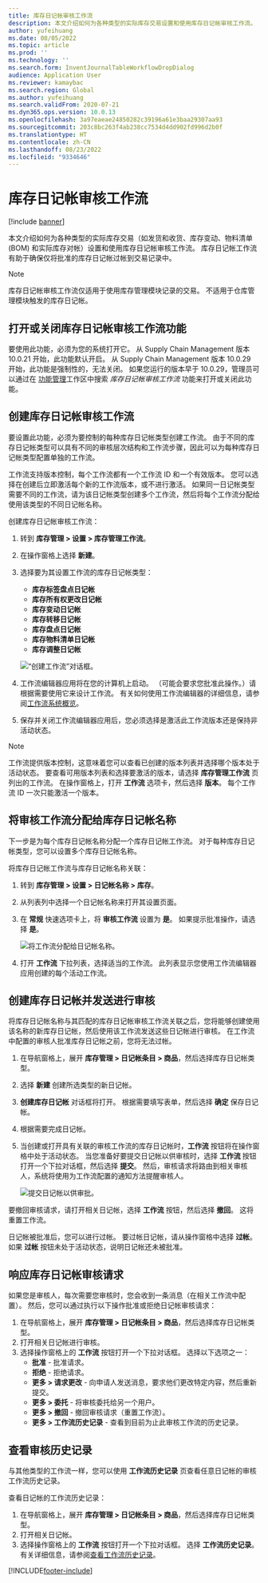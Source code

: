 ```yaml
---
title: 库存日记帐审核工作流
description: 本文介绍如何为各种类型的实际库存交易设置和使用库存日记帐审核工作流。 库存日记帐工作流有助于确保仅将批准的库存日记帐过帐到交易记录中。
author: yufeihuang
ms.date: 08/05/2022
ms.topic: article
ms.prod: ''
ms.technology: ''
ms.search.form: InventJournalTableWorkflowDropDialog
audience: Application User
ms.reviewer: kamaybac
ms.search.region: Global
ms.author: yufeihuang
ms.search.validFrom: 2020-07-21
ms.dyn365.ops.version: 10.0.13
ms.openlocfilehash: 3a97eaeae24850282c39196a61e3baa29307aa93
ms.sourcegitcommit: 203c8bc263f4ab238cc7534d4dd902fd996d2b0f
ms.translationtype: HT
ms.contentlocale: zh-CN
ms.lasthandoff: 08/23/2022
ms.locfileid: "9334646"
---
```

# <a name="inventory-journal-approval-workflows"></a>库存日记帐审核工作流

[!include [banner](../includes/banner.md)]

本文介绍如何为各种类型的实际库存交易（如发货和收货、库存变动、物料清单 (BOM) 和实际库存对帐）设置和使用库存日记帐审核工作流。 库存日记帐工作流有助于确保仅将批准的库存日记帐过帐到交易记录中。

> [!NOTE]
> 库存日记帐审核工作流仅适用于使用库存管理模块记录的交易。 不适用于仓库管理模块触发的库存日记帐。

## <a name="turn-the-inventory-journal-approval-workflows-feature-on-or-off"></a>打开或关闭库存日记帐审核工作流功能

要使用此功能，必须为您的系统打开它。 从 Supply Chain Management 版本 10.0.21 开始，此功能默认开启。 从 Supply Chain Management 版本 10.0.29 开始，此功能是强制性的，无法关闭。 如果您运行的版本早于 10.0.29，管理员可以通过在 [功能管理](../../fin-ops-core/fin-ops/get-started/feature-management/feature-management-overview.md)工作区中搜索 *库存日记帐审核工作流* 功能来打开或关闭此功能。

## <a name="create-your-inventory-journal-approval-workflows"></a>创建库存日记帐审核工作流

要设置此功能，必须为要控制的每种库存日记帐类型创建工作流。 由于不同的库存日记帐类型可以具有不同的审核层次结构和工作流步骤，因此可以为每种库存日记帐类型配置单独的工作流。

工作流支持版本控制，每个工作流都有一个工作流 ID 和一个有效版本。 您可以选择在创建后立即激活每个新的工作流版本，或不进行激活。 如果同一日记帐类型需要不同的工作流，请为该日记帐类型创建多个工作流，然后将每个工作流分配给使用该类型的不同日记帐名称。

创建库存日记帐审核工作流：

1. 转到 **库存管理 \> 设置 \> 库存管理工作流**。
1. 在操作窗格上选择 **新建**。
1. 选择要为其设置工作流的库存日记帐类型：
    - **库存标签盘点日记帐**
    - **库存所有权更改日记帐**
    - **库存变动日记帐**
    - **库存转移日记帐**
    - **库存盘点日记帐**
    - **库存物料清单日记帐**
    - **库存调整日记帐**

    ![“创建工作流”对话框。](media/journal-workflow-create-workflow.png "“创建工作流”对话框")

1. 工作流编辑器应用将在您的计算机上启动。 （可能会要求您批准此操作。）请根据需要使用它来设计工作流。 有关如何使用工作流编辑器的详细信息，请参阅[工作流系统概览](../../fin-ops-core/fin-ops/organization-administration/overview-workflow-system.md)。
1. 保存并关闭工作流编辑器应用后，您必须选择是激活此工作流版本还是保持非活动状态。

> [!NOTE]
> 工作流提供版本控制，这意味着您可以查看已创建的版本列表并选择哪个版本处于活动状态。 要查看可用版本列表和选择要激活的版本，请选择 **库存管理工作流** 页列出的工作流。 在操作窗格上，打开 **工作流** 选项卡，然后选择 **版本**。 每个工作流 ID 一次只能激活一个版本。

## <a name="assign-approval-workflows-to-inventory-journal-names"></a>将审核工作流分配给库存日记帐名称

下一步是为每个库存日记帐名称分配一个库存日记帐工作流。 对于每种库存日记帐类型，您可以设置多个库存日记帐名称。

将库存日记帐工作流与库存日记帐名称关联：

1. 转到 **库存管理 \> 设置 \> 日记帐名称 \> 库存**。
1. 从列表列中选择一个日记帐名称来打开其设置页面。
1. 在 **常规** 快速选项卡上，将 **审核工作流** 设置为 **是**。 如果提示批准操作，请选择 **是**。

    ![将工作流分配给日记帐名称。](media/journal-workflow-journal-name.png "将工作流分配给日记帐名称")

1. 打开 **工作流** 下拉列表，选择适当的工作流。 此列表显示您使用工作流编辑器应用创建的每个活动工作流。

## <a name="create-an-inventory-journal-and-send-it-for-approval"></a>创建库存日记帐并发送进行审核

将库存日记帐名称与其匹配的库存日记帐审核工作流关联之后，您将能够创建使用该名称的新库存日记帐，然后使用该工作流发送这些日记帐进行审核。 在工作流中配置的审核人批准库存日记帐之前，您将无法过帐。

1. 在导航窗格上，展开 **库存管理 \> 日记帐条目 \> 商品**，然后选择库存日记帐类型。
1. 选择 **新建** 创建所选类型的新日记帐。
1. **创建库存日记帐** 对话框将打开。 根据需要填写表单，然后选择 **确定** 保存日记帐。
1. 根据需要完成日记帐。
1. 当创建或打开具有关联的审核工作流的库存日记帐时，**工作流** 按钮将在操作窗格中处于活动状态。 当您准备好要提交日记帐以供审核时，选择 **工作流** 按钮打开一个下拉对话框，然后选择 **提交**。 然后，审核请求将路由到相关审核人，系统将使用为工作流配置的通知方法提醒审核人。

    ![提交日记帐以供审批。](media/journal-workflow-inventory-journal.png "提交日记帐以供审核")

要撤回审核请求，请打开相关日记帐，选择 **工作流** 按钮，然后选择 **撤回**。 这将重置工作流。

日记帐被批准后，您可以进行过帐。 要过帐日记帐，请从操作窗格中选择 **过帐**。 如果 **过帐** 按钮未处于活动状态，说明日记帐还未被批准。

## <a name="respond-to-an-inventory-journal-approval-request"></a>响应库存日记帐审核请求

如果您是审核人，每次需要您审核时，您会收到一条消息（在相关工作流中配置）。 然后，您可以通过执行以下操作批准或拒绝日记帐审核请求：

1. 在导航窗格上，展开 **库存管理 \> 日记帐条目 \> 商品**，然后选择库存日记帐类型。
1. 打开相关日记帐进行审核。
1. 选择操作窗格上的 **工作流** 按钮打开一个下拉对话框。 选择以下选项之一：
    - **批准** - 批准请求。
    - **拒绝** - 拒绝请求。
    - **更多 \> 请求更改** - 向申请人发送消息，要求他们更改特定内容，然后重新提交。
    - **更多 \> 委托** - 将审核委托给另一个用户。
    - **更多 \> 撤回** - 撤回审核请求（重置工作流）。
    - **更多 \> 工作流历史记录** - 查看到目前为止此审核工作流的历史记录。

## <a name="review-the-approval-history"></a>查看审核历史记录

与其他类型的工作流一样，您可以使用 **工作流历史记录** 页查看任意日记帐的审核工作流历史记录。

查看日记帐的工作流历史记录：

1. 在导航窗格上，展开 **库存管理 \> 日记帐条目 \> 商品**，然后选择库存日记帐类型。
1. 打开相关日记帐。
1. 选择操作窗格上的 **工作流** 按钮打开一个下拉对话框。 选择 **工作流历史记录**。 有关详细信息，请参阅[查看工作流历史记录](../../fin-ops-core/fin-ops/organization-administration/tasks/view-workflow-history.md)。


[!INCLUDE[footer-include](../../includes/footer-banner.md)]